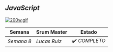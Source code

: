 ## *JavaScript*

[![200w.gif](https://i.postimg.cc/9XZ50vCj/200w.gif)](https://postimg.cc/s1j00HMn)

| Semana | Srum Master | Estado | 
| ---- | ---- | ---- |
| *Semana 8* | *Lucas Ruiz* | ✔️ *COMPLETO* |